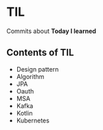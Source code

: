 # TIL
Commits about **Today I learned**

## Contents of TIL
- Design pattern
- Algorithm
- JPA
- Oauth
- MSA
- Kafka
- Kotlin
- Kubernetes
